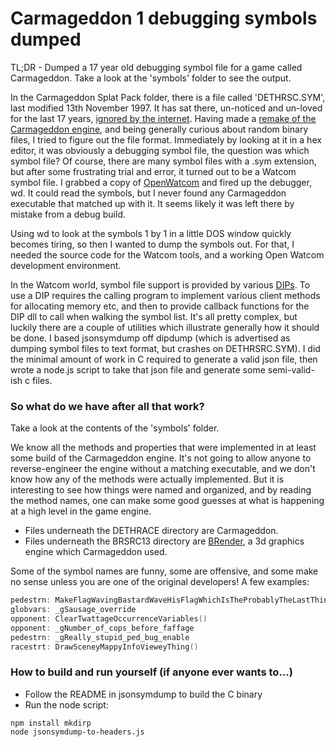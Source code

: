 # Carmageddon 1 debugging symbols dumped

TL;DR - Dumped a 17 year old debugging symbol file for a game called Carmageddon. Take a look at the 'symbols' folder to see the output.


In the Carmageddon Splat Pack folder, there is a file called 'DETHRSC.SYM', last modified 13th November 1997. It has sat there, un-noticed and un-loved for the last 17 years, [ignored by the internet](https://www.google.com/#q=DETHRSRC.SYM+-torrent). Having made a [remake of the Carmageddon engine](http://1amstudios.com/projects/openc1), and being generally curious about random binary files, I tried to figure out the file format.  Immediately by looking at it in a hex editor, it was obviously a debugging symbol file, the question was which symbol file?  Of course, there are many symbol files with a .sym extension, but after some frustrating trial and error, it turned out to be a Watcom symbol file.  I grabbed a copy of [OpenWatcom](http://www.openwatcom.org/) and fired up the debugger, wd. It could read the symbols, but I never found any Carmageddon executable that matched up with it. It seems likely it was left there by mistake from a debug build.

Using wd to look at the symbols 1 by 1 in a little DOS window quickly becomes tiring, so then I wanted to dump the symbols out. For that, I needed the source code for the Watcom tools, and a working Open Watcom development environment.  

In the Watcom world, symbol file support is provided by various [DIPs](http://www.openwatcom.org/index.php/Debugging_Format_Interoperability). To use a DIP requires the calling program to implement various client methods for allocating memory etc, and then to provide callback functions for the DIP dll to call when walking the symbol list. It's all pretty complex, but luckily there are a couple of utilities which illustrate generally how it should be done.  I based jsonsymdump off dipdump (which is advertised as dumping symbol files to text format, but crashes on DETHRSRC.SYM). I did the minimal amount of work in C required to generate a valid json file, then wrote a node.js script to take that json file and generate some semi-valid-ish c files.

### So what do we have after all that work?

Take a look at the contents of the 'symbols' folder.

We know all the methods and properties that were implemented in at least some build of the Carmageddon engine.  It's not going to allow anyone to reverse-engineer the engine without a matching executable, and we don't know how any of the methods were actually implemented. But it is interesting to see how things were named and organized, and by reading the method names, one can make some good guesses at what is happening at a high level in the game engine.

 * Files underneath the DETHRACE directory are Carmageddon. 
 * Files underneath the BRSRC13 directory are  [BRender](http://en.wikipedia.org/wiki/Argonaut_Games#BRender), a 3d graphics engine which Carmageddon used.

Some of the symbol names are funny, some are offensive, and some make no sense unless you are one of the original developers! A few examples:
```c
pedestrn: MakeFlagWavingBastardWaveHisFlagWhichIsTheProbablyTheLastThingHeWillEverDo()
globvars: _gSausage_override
opponent: ClearTwattageOccurrenceVariables()
opponent: _gNumber_of_cops_before_faffage
pedestrn: _gReally_stupid_ped_bug_enable
racestrt: DrawSceneyMappyInfoVieweyThing()
```

### How to build and run yourself (if anyone ever wants to...)
 * Follow the README in jsonsymdump to build the C binary
 * Run the node script:
 
```shell
npm install mkdirp
node jsonsymdump-to-headers.js
```